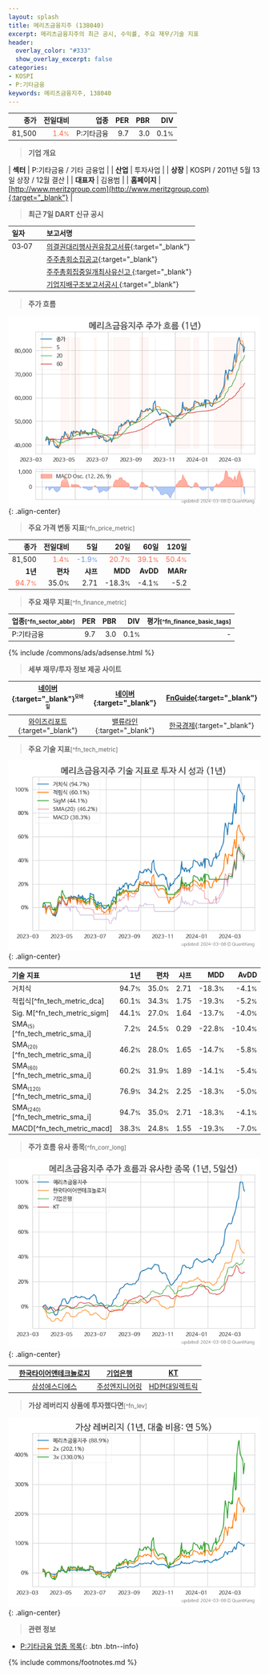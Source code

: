 ```yaml
---
layout: splash
title: 메리츠금융지주 (138040)
excerpt: 메리츠금융지주의 최근 공시, 수익률, 주요 재무/기술 지표
header:
  overlay_color: "#333"
  show_overlay_excerpt: false
categories:
- KOSPI
- P:기타금융
keywords: 메리츠금융지주, 138040
---
```


| **종가** | **전일대비** | **업종** | **PER** | **PBR** | **DIV** |
| -------: | -----------: | -------: | ------: | ------: | ------: |
| 81,500 | <span style="color: tomato">1.4<small>%</small></span> | P:기타금융 | 9.7 | 3.0 | 0.1<small>%</small> |

<!-- more -->


> **기업 개요**<a id="company"></a>

| <span style="white-space:nowrap;">**섹터**</span> | P:기타금융 / 기타 금융업 |
| <span style="white-space:nowrap;">**산업**</span> | 투자사업 |
| <span style="white-space:nowrap;">**상장**</span> | KOSPI / 2011년 5월 13일 상장 / 12월 결산 |
| <span style="white-space:nowrap;">**대표자**</span> | 김용범 |
| <span style="white-space:nowrap;">**홈페이지**</span> | [http://www.meritzgroup.com](http://www.meritzgroup.com){:target="_blank"} |


> **최근 7일 DART 신규 공시**<a id="dart"></a>

| **일자** |      | **보고서명** |
| :------- | :--- | :----------- |
| 03&#x2011;07 | | [의결권대리행사권유참고서류](https://dart.fss.or.kr/dsaf001/main.do?rcpNo=20240307000863){:target="_blank"} |
|  | | [주주총회소집공고](https://dart.fss.or.kr/dsaf001/main.do?rcpNo=20240307000830){:target="_blank"} |
|  | | [주주총회집중일개최사유신고              ](https://dart.fss.or.kr/dsaf001/main.do?rcpNo=20240307801132){:target="_blank"} |
|  | | [기업지배구조보고서공시              ](https://dart.fss.or.kr/dsaf001/main.do?rcpNo=20240307801125){:target="_blank"} |


> **주가 흐름**<a id="price"></a>

![138040](/stock/images/138040.png){: .align-center}


> **주요 가격 변동 지표**<small>[^fn_price_metric]</small>

| **종가** | **전일대비** | **5일** | **20일** | **60일** | **120일** |
| -------: | -----------: | ------: | -------: | -------: | --------: |
| 81,500 | <span style="color: tomato">1.4<small>%</small></span> | <span style="color: cornflowerblue">-1.9<small>%</small></span> | <span style="color: tomato">20.7<small>%</small></span> | <span style="color: tomato">39.1<small>%</small></span> | <span style="color: tomato">50.4<small>%</small></span> |
| **1년** | **편차** | **샤프** | **MDD** | **AvDD** | **MARr** |
| <span style="color: tomato">94.7<small>%</small></span> | 35.0<small>%</small> | 2.71 | -18.3<small>%</small> | -4.1<small>%</small> | -5.2 |


> **주요 재무 지표**<small>[^fn_finance_metric]</small>

| **업종**<small>[^fn_sector_abbr]</small> | **PER** | **PBR** | **DIV** | **평가**<small>[^fn_finance_basic_tags]</small> |
| :--------------------------------------- | ------: | ------: | ------: | ----------------------------------------------: |
| P:기타금융 | 9.7 | 3.0 | 0.1<small>%</small> | - |



{% include /commons/ads/adsense.html %}

> **세부 재무/투자 정보 제공 사이트**

| [네이버](https://m.stock.naver.com/domestic/stock/138040/finance/summary){:target="_blank"}<sup><small>모바일</small></sup> | [네이버](https://finance.naver.com/item/coinfo.naver?code=138040){:target="_blank"} | [FnGuide](https://comp.fnguide.com/SVO2/ASP/SVD_Invest.asp?gicode=A138040&MenuYn=Y){:target="_blank"} |
| :---: | :---: | :---: |
| [와이즈리포트](https://comp.wisereport.co.kr/company/c1040001.aspx?cmp_cd=138040){:target="_blank"} | [밸류라인](https://www.valueline.co.kr/finance/summary/138040){:target="_blank"} | [한국경제](https://markets.hankyung.com/stock/138040/financial-summary){:target="_blank"} |


> **주요 기술 지표**<small>[^fn_tech_metric]</small>


![138040](/stock/images/138040_tech.png){: .align-center}

| **기술 지표** | **1년** | **편차** | **샤프** | **MDD** | **AvDD** |
| :------------ | ------: | -----------: | -------: | ------: | -------: |
| 거치식 | 94.7<small>%</small> | 35.0<small>%</small> | 2.71 | -18.3<small>%</small> | -4.1<small>%</small> |
| 적립식[^fn_tech_metric_dca] | 60.1<small>%</small> | 34.3<small>%</small> | 1.75 | -19.3<small>%</small> | -5.2<small>%</small> |
| Sig. M[^fn_tech_metric_sigm] | 44.1<small>%</small> | 27.0<small>%</small> | 1.64 | -13.7<small>%</small> | -4.0<small>%</small> |
| SMA<small><sub>(5)</sub></small>[^fn_tech_metric_sma_i] | 7.2<small>%</small> | 24.5<small>%</small> | 0.29 | -22.8<small>%</small> | -10.4<small>%</small> |
| SMA<small><sub>(20)</sub></small>[^fn_tech_metric_sma_i] | 46.2<small>%</small> | 28.0<small>%</small> | 1.65 | -14.7<small>%</small> | -5.8<small>%</small> |
| SMA<small><sub>(60)</sub></small>[^fn_tech_metric_sma_i] | 60.2<small>%</small> | 31.9<small>%</small> | 1.89 | -14.1<small>%</small> | -5.4<small>%</small> |
| SMA<small><sub>(120)</sub></small>[^fn_tech_metric_sma_i] | 76.9<small>%</small> | 34.2<small>%</small> | 2.25 | -18.3<small>%</small> | -5.0<small>%</small> |
| SMA<small><sub>(240)</sub></small>[^fn_tech_metric_sma_i] | 94.7<small>%</small> | 35.0<small>%</small> | 2.71 | -18.3<small>%</small> | -4.1<small>%</small> |
| MACD[^fn_tech_metric_macd] | 38.3<small>%</small> | 24.8<small>%</small> | 1.55 | -19.3<small>%</small> | -7.0<small>%</small> |


> **주가 흐름 유사 종목**<a id="corr"></a><small>[^fn_corr_long]</small>

![138040](/stock/images/138040_corr.png){: .align-center}

|       | [한국타이어앤테크놀로지](/161390/) | [기업은행](/024110/) | [KT](/030200/) |
| :---: | :------------------------------------: | :------------------------------------: | :------------------------------------: |
|       | [삼성에스디에스](/018260/) | [주성엔지니어링](/036930/) | [HD현대일렉트릭](/267260/) |


> **가상 레버리지 상품에 투자했다면**<a id="2x"></a><small>[^fn_lev]</small>

![138040](/stock/images/138040_2x.png){: .align-center}


> **관련 정보**

- [P:기타금융 업종 목록](/stats/sector/kospi_업종_기타금융_종목/){: .btn .btn--info}

{% include commons/footnotes.md %}